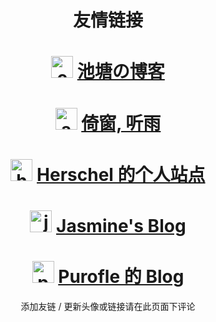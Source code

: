 # 

# <center>友情链接</center>
# <center><img src="https://s1.ax1x.com/2020/06/26/NrySjf.png" width = "35" height = "35" alt="chitang233"/> [池塘の博客](https://blog.chitang.dev)</center>
# <center><img src="https://blog.coelacanthus.moe/icon.png" width = "35" height = "35" alt="ayalhw"/> [倚窗, 听雨](https://blog.coelacanthus.moe)</center>
# <center><img src="https://avatars3.githubusercontent.com/u/52870917?s=400&v=4" width = "35" height = "35" alt="herschel-ma"/> [Herschel 的个人站点](http://39.101.213.182)</center>
# <center><img src="https://blog.dianas.cyou/img/favicon.png" width = "35" height = "35" alt="jasmine"/> [Jasmine's Blog](https://blog.dianas.cyou)</center>
# <center><img src="https://q1.qlogo.cn/g?b=qq&nk=3272912942&s=640" width = "35" height = "35" alt="purofle"/> [Purofle 的 Blog](https://blog.archlinux.tech)</center>
<center>添加友链 / 更新头像或链接请在此页面下评论</center>

